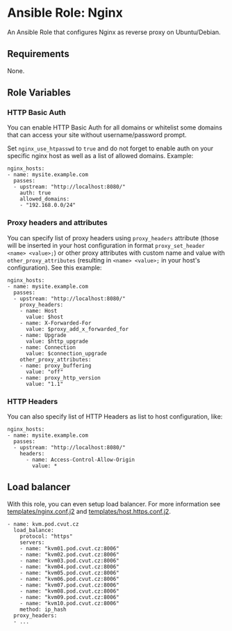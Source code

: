 # Ansible Role: Nginx

An Ansible Role that configures Nginx as reverse proxy on Ubuntu/Debian.

## Requirements

None.

## Role Variables

### HTTP Basic Auth

You can enable HTTP Basic Auth for all domains or whitelist some domains that can access your site without username/password prompt.

Set `nginx_use_htpasswd` to `true` and do not forget to enable auth on your specific nginx host as well as a list of allowed domains. Example:

    nginx_hosts:
    - name: mysite.example.com
      passes:
      - upstream: "http://localhost:8080/"
        auth: true
        allowed_domains:
        - "192.168.0.0/24"

### Proxy headers and attributes

You can specify list of proxy headers using `proxy_headers` attribute (those will be inserted in your host configuration in format `proxy_set_header <name> <value>;`) or other proxy attributes with custom name and value with `other_proxy_attributes` (resulting in `<name> <value>;` in your host's configuration). See this example:

    nginx_hosts:
    - name: mysite.example.com
      passes:
      - upstream: "http://localhost:8080/"
        proxy_headers:
        - name: Host
          value: $host
        - name: X-Forwarded-For
          value: $proxy_add_x_forwarded_for
        - name: Upgrade
          value: $http_upgrade
        - name: Connection
          value: $connection_upgrade
        other_proxy_attributes:
        - name: proxy_buffering
          value: "off"
        - name: proxy_http_version
          value: "1.1"

### HTTP Headers

You can also specify list of HTTP Headers as list to host configuration, like:

    nginx_hosts:
    - name: mysite.example.com
      passes:
      - upstream: "http://localhost:8080/"
        headers:
          - name: Access-Control-Allow-Origin
            value: *

## Load balancer

With this role, you can even setup load balancer. For more information see [templates/nginx.conf.j2](templates/nginx.conf.j2) and [templates/host.https.conf.j2](templates/host.https.conf.j2).

    - name: kvm.pod.cvut.cz
      load_balance:
        protocol: "https"
        servers:
        - name: "kvm01.pod.cvut.cz:8006"
        - name: "kvm02.pod.cvut.cz:8006"
        - name: "kvm03.pod.cvut.cz:8006"
        - name: "kvm04.pod.cvut.cz:8006"
        - name: "kvm05.pod.cvut.cz:8006"
        - name: "kvm06.pod.cvut.cz:8006"
        - name: "kvm07.pod.cvut.cz:8006"
        - name: "kvm08.pod.cvut.cz:8006"
        - name: "kvm09.pod.cvut.cz:8006"
        - name: "kvm10.pod.cvut.cz:8006"
        method: ip_hash
      proxy_headers:
      - ...
